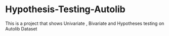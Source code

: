 # Hypothesis-Testing-Autolib
This is a project that shows Univariate , Bivariate and Hypotheses testing on Autolib Dataset
